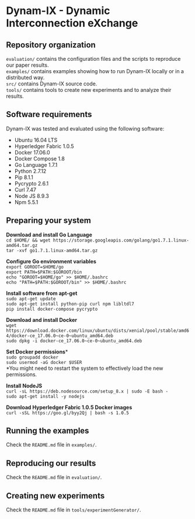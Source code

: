 # Dynam-IX - Dynamic Interconnection eXchange

Repository organization
---------------
 `evaluation/` contains the configuration files and the scripts to reproduce our paper results. <br/>
 `examples/` contains examples showing how to run Dynam-IX locally or in a distributed way. <br/>
 `src/` contains Dynam-IX source code. <br/>
 `tools/` contains tools to create new experiments and to analyze their results. <br/>

Software requirements
---------------
Dynam-IX was tested and evaluated using the following software:

* Ubuntu 16.04 LTS <br/>
* Hyperledger Fabric 1.0.5 <br/>
* Docker 17.06.0 <br/>
* Docker Compose 1.8 <br/>
* Go Language 1.7.1 <br/>
* Python 2.7.12 <br/>
* Pip 8.1.1 <br/>
* Pycrypto 2.6.1 <br/>
* Curl 7.47 <br/>
* Node JS 8.9.3 <br/>
* Npm 5.5.1 <br/>

Preparing your system
--------------
**Download and install Go Language**<br/>
`cd $HOME/ && wget https://storage.googleapis.com/golang/go1.7.1.linux-amd64.tar.gz`<br/>
`tar -xvf go1.7.1.linux-amd64.tar.gz`<br/>

**Configure Go environment variables** <br/>
`export GOROOT=$HOME/go` <br/>
`export PATH=$PATH:$GOROOT/bin`<br/>
`echo "GOROOT=$HOME/go" >> $HOME/.bashrc`<br/>
`echo "PATH=$PATH:$GOROOT/bin" >> $HOME/.bashrc`<br/>

**Install software from apt-get**<br/>
`sudo apt-get update`<br/>
`sudo apt-get install python-pip curl npm libltdl7`<br/>
`pip install docker-compose pycrypto`<br/>

**Download and install Docker**<br/>
`wget https://download.docker.com/linux/ubuntu/dists/xenial/pool/stable/amd64/docker-ce_17.06.0~ce-0~ubuntu_amd64.deb`<br/>
`sudo dpkg -i docker-ce_17.06.0~ce-0~ubuntu_amd64.deb`<br/>

**Set Docker permissions***<br/>
`sudo groupadd docker`<br/>
`sudo usermod -aG docker $USER`<br/>
*You might need to restart the system to effectively load the new permissions.

**Install NodeJS**<br/>
`curl -sL https://deb.nodesource.com/setup_8.x | sudo -E bash -`<br/>
`sudo apt-get install -y nodejs`<br/>

**Download Hyperledger Fabric 1.0.5 Docker images**<br/>
`curl -sSL https://goo.gl/byy2Qj | bash -s 1.0.5`<br/>

Running the examples
--------------
Check the `README.md` file in `examples/`.

Reproducing our results
--------------
Check the `README.md` file in `evaluation/`.

Creating new experiments
--------------
Check the `README.md` file in `tools/experimentGenerator/`.
